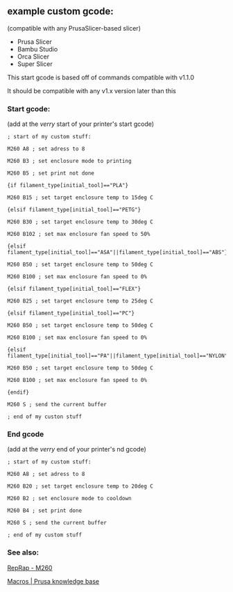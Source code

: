 ## example custom gcode:

(compatible with any PrusaSlicer-based slicer)
- Prusa Slicer
- Bambu Studio
- Orca Slicer
- Super Slicer

This start gcode is based off of commands compatible with v1.1.0

It should be compatible with any v1.x version later than this

### Start gcode:

(add at the *verry* start of your printer's start gcode)

```
; start of my custom stuff:

M260 A8 ; set adress to 8

M260 B3 ; set enclosure mode to printing

M260 B5 ; set print not done

{if filament_type[initial_tool]=="PLA"}

M260 B15 ; set target enclosure temp to 15deg C

{elsif filament_type[initial_tool]=="PETG"}

M260 B30 ; set target enclosure temp to 30deg C

M260 B102 ; set max enclosure fan speed to 50%

{elsif filament_type[initial_tool]=="ASA"||filament_type[initial_tool]=="ABS"}

M260 B50 ; set target enclosure temp to 50deg C

M260 B100 ; set max enclosure fan speed to 0%

{elsif filament_type[initial_tool]=="FLEX"}

M260 B25 ; set target enclosure temp to 25deg C

{elsif filament_type[initial_tool]=="PC"}

M260 B50 ; set target enclosure temp to 50deg C

M260 B100 ; set max enclosure fan speed to 0%

{elsif filament_type[initial_tool]=="PA"||filament_type[initial_tool]=="NYLON"}

M260 B50 ; set target enclosure temp to 50deg C

M260 B100 ; set max enclosure fan speed to 0%

{endif}

M260 S ; send the current buffer

; end of my custon stuff
```


### End gcode

(add at the *verry* end of your printer's nd gcode)

```
; start of my custom stuff:

M260 A8 ; set adress to 8

M260 B20 ; set target enclosure temp to 20deg C

M260 B2 ; set enclosure mode to cooldown

M260 B4 ; set print done

M260 S ; send the current buffer

; end of my custom stuff
```

### See also:

[RepRap - M260](https://reprap.org/wiki/G-code#M260:_i2c_Send_Data)

[Macros | Prusa knowledge base](https://help.prusa3d.com/article/macros_1775)
